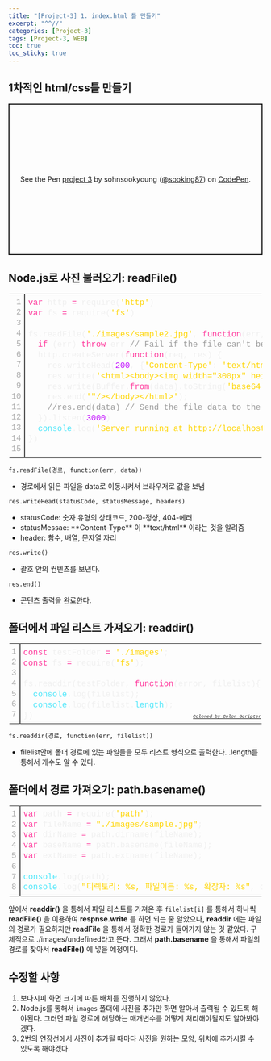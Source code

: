 ```yaml
---
title: "[Project-3] 1. index.html 틀 만들기"
excerpt: "^^//"
categories: [Project-3]
tags: [Project-3, WEB]
toc: true
toc_sticky: true
---
```


## 1차적인 html/css틀 만들기

<p class="codepen" data-height="300" data-default-tab="html,result" data-slug-hash="JjOGGJZ" data-user="sooking87" style="height: 300px; box-sizing: border-box; display: flex; align-items: center; justify-content: center; border: 2px solid; margin: 1em 0; padding: 1em;">
  <span>See the Pen <a href="https://codepen.io/sooking87/pen/JjOGGJZ">
  project 3</a> by sohnsookyoung (<a href="https://codepen.io/sooking87">@sooking87</a>)
  on <a href="https://codepen.io">CodePen</a>.</span>
</p>
<script async src="https://cpwebassets.codepen.io/assets/embed/ei.js"></script>

## Node.js로 사진 불러오기: readFile()

<div class="colorscripter-code" style="color:#f0f0f0;font-family:Consolas, 'Liberation Mono', Menlo, Courier, monospace !important; position:relative !important;overflow:auto"><table class="colorscripter-code-table" style="margin:0;padding:0;border:none;border-radius:4px;" cellspacing="0" cellpadding="0"><tr><td style="padding:6px;border-right:2px solid #4f4f4f"><div style="margin:0;padding:0;word-break:normal;text-align:right;color:#aaa;font-family:Consolas, 'Liberation Mono', Menlo, Courier, monospace !important;line-height:130%"><div style="line-height:130%">1</div><div style="line-height:130%">2</div><div style="line-height:130%">3</div><div style="line-height:130%">4</div><div style="line-height:130%">5</div><div style="line-height:130%">6</div><div style="line-height:130%">7</div><div style="line-height:130%">8</div><div style="line-height:130%">9</div><div style="line-height:130%">10</div><div style="line-height:130%">11</div><div style="line-height:130%">12</div><div style="line-height:130%">13</div><div style="line-height:130%">14</div><div style="line-height:130%">15</div></div></td><td style="padding:6px 0;text-align:left"><div style="margin:0;padding:0;color:#f0f0f0;font-family:Consolas, 'Liberation Mono', Menlo, Courier, monospace !important;line-height:130%"><div style="padding:0 6px; white-space:pre; line-height:130%"><span style="color:#ff3399">var</span>&nbsp;http&nbsp;<span style="color:#aaffaa"></span><span style="color:#ff3399">=</span>&nbsp;require(<span style="color:#ffd500">'http'</span>)</div><div style="padding:0 6px; white-space:pre; line-height:130%"><span style="color:#ff3399">var</span>&nbsp;fs&nbsp;<span style="color:#aaffaa"></span><span style="color:#ff3399">=</span>&nbsp;require(<span style="color:#ffd500">'fs'</span>)</div><div style="padding:0 6px; white-space:pre; line-height:130%">&nbsp;</div><div style="padding:0 6px; white-space:pre; line-height:130%">fs.readFile(<span style="color:#ffd500">'./images/sample2.jpg'</span>,&nbsp;<span style="color:#ff3399">function</span>(err,&nbsp;data)&nbsp;{</div><div style="padding:0 6px; white-space:pre; line-height:130%">&nbsp;&nbsp;<span style="color:#ff3399">if</span>&nbsp;(err)&nbsp;<span style="color:#ff3399">throw</span>&nbsp;err&nbsp;<span style="color:#999999">//&nbsp;Fail&nbsp;if&nbsp;the&nbsp;file&nbsp;can't&nbsp;be&nbsp;read.</span></div><div style="padding:0 6px; white-space:pre; line-height:130%">&nbsp;&nbsp;http.createServer(<span style="color:#ff3399">function</span>(req,&nbsp;res)&nbsp;{</div><div style="padding:0 6px; white-space:pre; line-height:130%">&nbsp;&nbsp;&nbsp;&nbsp;res.writeHead(<span style="color:#c10aff">200</span>,&nbsp;{<span style="color:#ffd500">'Content-Type'</span>:&nbsp;<span style="color:#ffd500">'text/html'</span>});</div><div style="padding:0 6px; white-space:pre; line-height:130%">&nbsp;&nbsp;&nbsp;&nbsp;res.write(<span style="color:#ffd500">'&lt;html&gt;&lt;body&gt;&lt;img&nbsp;width="300px"&nbsp;height="400px"&nbsp;src="data:image/jpeg;base64,'</span>)</div><div style="padding:0 6px; white-space:pre; line-height:130%">&nbsp;&nbsp;&nbsp;&nbsp;res.write(Buffer.<span style="color:#ff3399">from</span>(data).toString(<span style="color:#ffd500">'base64'</span>));</div><div style="padding:0 6px; white-space:pre; line-height:130%">&nbsp;&nbsp;&nbsp;&nbsp;res.end(<span style="color:#ffd500">'"/&gt;&lt;/body&gt;&lt;/html&gt;'</span>);</div><div style="padding:0 6px; white-space:pre; line-height:130%">&nbsp;&nbsp;&nbsp;&nbsp;<span style="color:#999999">//res.end(data)&nbsp;//&nbsp;Send&nbsp;the&nbsp;file&nbsp;data&nbsp;to&nbsp;the&nbsp;browser.</span></div><div style="padding:0 6px; white-space:pre; line-height:130%">&nbsp;&nbsp;}).listen(<span style="color:#c10aff">3000</span>)</div><div style="padding:0 6px; white-space:pre; line-height:130%">&nbsp;&nbsp;<span style="color:#4be6fa">console</span>.log(<span style="color:#ffd500">'Server&nbsp;running&nbsp;at&nbsp;http://localhost:3000/'</span>)</div><div style="padding:0 6px; white-space:pre; line-height:130%">})</div><div style="padding:0 6px; white-space:pre; line-height:130%">&nbsp;</div></div><div style="text-align:right;margin-top:-13px;margin-right:5px;font-size:9px;font-style:italic"><a href="http://colorscripter.com/info#e" target="_blank" style="color:#4f4f4ftext-decoration:none">Colored by Color Scripter</a></div></td><td style="vertical-align:bottom;padding:0 2px 4px 0"><a href="http://colorscripter.com/info#e" target="_blank" style="text-decoration:none;color:white"><span style="font-size:9px;word-break:normal;background-color:#4f4f4f;color:white;border-radius:10px;padding:1px">cs</span></a></td></tr></table></div>

`fs.readFile(경로, function(err, data))`
<ul>
  <li>경로에서 읽은 파일을 data로 이동시켜서 브라우저로 값을 보냄</li>
</ul>

`res.writeHead(statusCode, statusMessage, headers)`
<ul>
  <li>statusCode: 숫자 유형의 상태코드, 200-정상, 404-에러</li>
  <li>statusMessae: **Content-Type** 이 **text/html** 이라는 것을 알려줌</li>
  <li>header: 함수, 배열, 문자열 자리</li>
</ul>

`res.write()`
<ul>
  <li>괄호 안의 컨텐츠를 보낸다.</li>
</ul>

`res.end()`
<ul>
  <li>콘텐츠 출력을 완료한다.</li>
</ul>

## 폴더에서 파일 리스트 가져오기: readdir()

<div class="colorscripter-code" style="color:#f0f0f0;font-family:Consolas, 'Liberation Mono', Menlo, Courier, monospace !important; position:relative !important;overflow:auto"><table class="colorscripter-code-table" style="margin:0;padding:0;border:none;border-radius:4px;" cellspacing="0" cellpadding="0"><tr><td style="padding:6px;border-right:2px solid #4f4f4f"><div style="margin:0;padding:0;word-break:normal;text-align:right;color:#aaa;font-family:Consolas, 'Liberation Mono', Menlo, Courier, monospace !important;line-height:130%"><div style="line-height:130%">1</div><div style="line-height:130%">2</div><div style="line-height:130%">3</div><div style="line-height:130%">4</div><div style="line-height:130%">5</div><div style="line-height:130%">6</div><div style="line-height:130%">7</div></div></td><td style="padding:6px 0;text-align:left"><div style="margin:0;padding:0;color:#f0f0f0;font-family:Consolas, 'Liberation Mono', Menlo, Courier, monospace !important;line-height:130%"><div style="padding:0 6px; white-space:pre; line-height:130%"><span style="color:#ff3399">const</span>&nbsp;testFolder&nbsp;<span style="color:#aaffaa"></span><span style="color:#ff3399">=</span>&nbsp;<span style="color:#ffd500">'./images'</span>;</div><div style="padding:0 6px; white-space:pre; line-height:130%"><span style="color:#ff3399">const</span>&nbsp;fs&nbsp;<span style="color:#aaffaa"></span><span style="color:#ff3399">=</span>&nbsp;require(<span style="color:#ffd500">'fs'</span>);</div><div style="padding:0 6px; white-space:pre; line-height:130%">&nbsp;</div><div style="padding:0 6px; white-space:pre; line-height:130%">fs.readdir(testFolder,&nbsp;<span style="color:#ff3399">function</span>(error,&nbsp;filelist){</div><div style="padding:0 6px; white-space:pre; line-height:130%">&nbsp;&nbsp;<span style="color:#4be6fa">console</span>.log(filelist);</div><div style="padding:0 6px; white-space:pre; line-height:130%">&nbsp;&nbsp;<span style="color:#4be6fa">console</span>.log(filelist.<span style="color:#4be6fa">length</span>);</div><div style="padding:0 6px; white-space:pre; line-height:130%">})</div></div><div style="text-align:right;margin-top:-13px;margin-right:5px;font-size:9px;font-style:italic"><a href="http://colorscripter.com/info#e" target="_blank" style="color:#4f4f4ftext-decoration:none">Colored by Color Scripter</a></div></td><td style="vertical-align:bottom;padding:0 2px 4px 0"><a href="http://colorscripter.com/info#e" target="_blank" style="text-decoration:none;color:white"><span style="font-size:9px;word-break:normal;background-color:#4f4f4f;color:white;border-radius:10px;padding:1px">cs</span></a></td></tr></table></div>

`fs.readdir(경로, function(err, filelist))`
<ul>
  <li>filelist안에 폴더 경로에 있는 파일들을 모두 리스트 형식으로 출력한다. .length를 통해서 개수도 알 수 있다.</li>
</ul>

## 폴더에서 경로 가져오기: path.basename()
<div class="colorscripter-code" style="color:#f0f0f0;font-family:Consolas, 'Liberation Mono', Menlo, Courier, monospace !important; position:relative !important;overflow:auto"><table class="colorscripter-code-table" style="margin:0;padding:0;border:none;border-radius:4px;" cellspacing="0" cellpadding="0"><tr><td style="padding:6px;border-right:2px solid #4f4f4f"><div style="margin:0;padding:0;word-break:normal;text-align:right;color:#aaa;font-family:Consolas, 'Liberation Mono', Menlo, Courier, monospace !important;line-height:130%"><div style="line-height:130%">1</div><div style="line-height:130%">2</div><div style="line-height:130%">3</div><div style="line-height:130%">4</div><div style="line-height:130%">5</div><div style="line-height:130%">6</div><div style="line-height:130%">7</div><div style="line-height:130%">8</div></div></td><td style="padding:6px 0;text-align:left"><div style="margin:0;padding:0;color:#f0f0f0;font-family:Consolas, 'Liberation Mono', Menlo, Courier, monospace !important;line-height:130%"><div style="padding:0 6px; white-space:pre; line-height:130%"><span style="color:#ff3399">var</span>&nbsp;path&nbsp;<span style="color:#aaffaa"></span><span style="color:#ff3399">=</span>&nbsp;require(<span style="color:#ffd500">'path'</span>);</div><div style="padding:0 6px; white-space:pre; line-height:130%"><span style="color:#ff3399">var</span>&nbsp;fileName&nbsp;<span style="color:#aaffaa"></span><span style="color:#ff3399">=</span>&nbsp;<span style="color:#ffd500">"./images/sample.jpg"</span>;</div><div style="padding:0 6px; white-space:pre; line-height:130%"><span style="color:#ff3399">var</span>&nbsp;dirName&nbsp;<span style="color:#aaffaa"></span><span style="color:#ff3399">=</span>&nbsp;path.dirname(fileName);</div><div style="padding:0 6px; white-space:pre; line-height:130%"><span style="color:#ff3399">var</span>&nbsp;baseName&nbsp;<span style="color:#aaffaa"></span><span style="color:#ff3399">=</span>&nbsp;path.basename(fileName);</div><div style="padding:0 6px; white-space:pre; line-height:130%"><span style="color:#ff3399">var</span>&nbsp;extName&nbsp;<span style="color:#aaffaa"></span><span style="color:#ff3399">=</span>&nbsp;path.extname(fileName);</div><div style="padding:0 6px; white-space:pre; line-height:130%">&nbsp;</div><div style="padding:0 6px; white-space:pre; line-height:130%"><span style="color:#4be6fa">console</span>.log(path);</div><div style="padding:0 6px; white-space:pre; line-height:130%"><span style="color:#4be6fa">console</span>.log(<span style="color:#ffd500">"디렉토리:&nbsp;%s,&nbsp;파일이름:&nbsp;%s,&nbsp;확장자:&nbsp;%s"</span>,&nbsp;dirName,&nbsp;baseName,&nbsp;extName);</div></div></td><td style="vertical-align:bottom;padding:0 2px 4px 0"><a href="http://colorscripter.com/info#e" target="_blank" style="text-decoration:none;color:white"><span style="font-size:9px;word-break:normal;background-color:#4f4f4f;color:white;border-radius:10px;padding:1px">cs</span></a></td></tr></table></div>

앞에서 **readdir()** 을 통해서 파일 리스트를 가져온 후 `filelist[i]` 를 통해서 하나씩 **readFile()** 을 이용하여 **respnse.write** 를 하면 되는 줄 알았으나, **readdir** 에는 파일의 경로가 필요하지만 **readFile** 을 통해서 정확한 경로가 들어가지 않는 것 같았다. 구체적으로 ./images/undefined라고 뜬다. 그래서 **path.basename** 을 통해서 파일의 경로를 찾아서 **readFile()** 에 넣을 예정이다.

## 수정할 사항
1. 보다시피 화면 크기에 따른 배치를 진행하지 않았다.
2. Node.js를 통해서 `images` 폴더에 사진을 추가만 하면 알아서 출력될 수 있도록 해야된다. 그러면 파일 경로에 해당하는 매개변수를 어떻게 처리해야될지도 알아봐야겠다.
3. 2번의 연장선에서 사진이 추가될 때마다 사진을 원하는 모양, 위치에 추가시킬 수 있도록 해야겠다.
